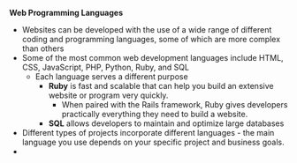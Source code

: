 **Web Programming Languages**
* Websites can be developed with the use of a wide range of different coding and programming languages, some of which are more complex than others
* Some of the most common web development languages include HTML, CSS, JavaScript, PHP, Python, Ruby, and SQL
	* Each language serves a different purpose
		* **Ruby** is fast and scalable that can help you build an extensive website or program very quickly.
			* When paired with the Rails framework, Ruby gives developers practically everything they need to build a website.
		* **SQL** allows developers to maintain and optimize large databases
* Different types of projects incorporate different languages - the main language you use depends on your specific project and business goals.
* 